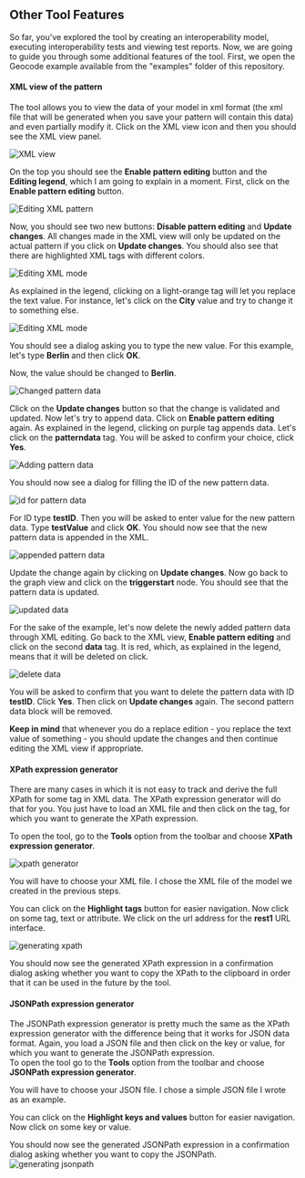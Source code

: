 ## Other Tool Features

So far, you've explored the tool by creating an interoperability model, executing interoperability tests and viewing test reports. Now, we are going to 
guide you through some additional features of the tool. First, we open the Geocode example available from the "examples" folder of this repository. 

#### XML view of the pattern
The tool allows you to view the data of your model in xml format (the xml file that will be generated when you save your pattern will 
contain this data) and even partially modify it. Click on the XML view icon and then you should see the XML view panel. 

![XML view][screenshot-45]  

On the top you should see the **Enable pattern editing** button and the **Editing legend**, which I am going to explain in a moment. First, 
click on the **Enable pattern editing** button. 

![Editing XML pattern][screenshot-46]  

Now, you should see two new buttons: **Disable pattern editing** and **Update changes**. All changes made in the XML view will only be 
updated on the actual pattern if you click on **Update changes**. You should also see that there are highlighted XML tags with different colors.

![Editing XML mode][screenshot-47]  

As explained in the legend, clicking on a light-orange tag will let you replace the text value. For instance, let's click 
on the **City** value and try to change it to something else.  

![Editing XML mode][screenshot-48]  

You should see a dialog asking you to type the new value. For this example, let's type **Berlin** and then click **OK**.  

Now, the value should be changed to **Berlin**. 

![Changed pattern data][screenshot-50]  

Click on the **Update changes** button so that the change is validated and updated. Now let's try to append data. Click 
on **Enable pattern editing** again. As explained in the legend, clicking on purple tag appends data. Let's click on the **patterndata** tag. You will be asked to confirm your choice, click **Yes**.

![Adding pattern data][screenshot-51]  

You should now see a dialog for filling the ID of the new pattern data.  

![id for pattern data][screenshot-52]  

For ID type **testID**. Then you will be asked to enter value for the new pattern data. Type **testValue** and click **OK**. You should 
now see that the new pattern data is appended in the XML.  

![appended pattern data][screenshot-53]  

Update the change again by clicking on **Update changes**. Now go back to the graph view and click on the **triggerstart** node. You should 
see that the pattern data is updated.  

![updated data][screenshot-54]  

For the sake of the example, let's now delete the newly added pattern data through XML editing. Go back to the XML view, **Enable pattern editing** and 
click on the second **data** tag. It is red, which, as explained in the legend, means that it will be deleted on click.

![delete data][screenshot-55]  

You will be asked to confirm that you want to delete the pattern data with ID **testID**. Click **Yes**. Then click on **Update changes** again. The 
second pattern data block will be removed.  
    
**Keep in mind** that whenever you do a replace edition - you replace the text value of something - you should update the changes and then continue 
editing the XML view if appropriate.

#### XPath expression generator

There are many cases in which it is not easy to track and derive the full XPath for some tag in XML data. The XPath expression generator will do that for you. You 
just have to load an XML file and then click on the tag, for which you want to generate the XPath expression. 

To open the tool, go to the **Tools** option from the toolbar and choose **XPath expression generator**.  

![xpath generator][screenshot-57]  

You will have to choose your XML file. I chose the XML file of the model we created in the previous steps.  

You can click on the **Highlight tags** button for easier navigation. Now click on some tag, text or attribute. We click on the url address 
for the **rest1** URL interface.  

![generating xpath][screenshot-59]

You should now see the generated XPath expression in a confirmation dialog asking whether you want to copy the XPath to the clipboard in order that it
can be used in the future by the tool.  

#### JSONPath expression generator

The JSONPath expression generator is pretty much the same as the XPath expression generator with the difference being that it works for 
JSON data format. Again, you load a JSON file and then click on the key or value, for which you want to generate the JSONPath expression.  
To open the tool go to the **Tools** option from the toolbar and choose **JSONPath expression generator**.  

You will have to choose your JSON file. I chose a simple JSON file I wrote as an example.  
 
You can click on the **Highlight keys and values** button for easier navigation. Now click on some key or value.  

You should now see the generated JSONPath expression in a confirmation dialog asking whether you want to copy the JSONPath.  
![generating jsonpath][screenshot-64]  


[undo]: https://iglab.it-innovation.soton.ac.uk/iot/connect-iot/raw/ui-update/src/main/resources/images/undo.gif "undo"
[redo]: https://iglab.it-innovation.soton.ac.uk/iot/connect-iot/raw/ui-update/src/main/resources/images/redo.gif "redo"
[cut]: https://iglab.it-innovation.soton.ac.uk/iot/connect-iot/raw/ui-update/src/main/resources/images/cut.gif "cut"

[screenshot-45]: /src/main/resources/images/screenshot-45.png "XML view"
[screenshot-46]: /src/main/resources/images/screenshot-46.png "XML view"
[screenshot-47]: /src/main/resources/images/screenshot-47.png "XML editing"
[screenshot-48]: /src/main/resources/images/screenshot-48.png "XML editing"
[screenshot-49]: /src/main/resources/images/screenshot-49.png "XML editing"
[screenshot-50]: /src/main/resources/images/screenshot-50.png "edited pattern data"
[screenshot-51]: /src/main/resources/images/screenshot-51.png "adding pattern data"
[screenshot-52]: /src/main/resources/images/screenshot-52.png "id for pattern data"
[screenshot-53]: /src/main/resources/images/screenshot-53.png "appended pattern data"
[screenshot-54]: /src/main/resources/images/screenshot-54.png "updated pattern data"
[screenshot-55]: /src/main/resources/images/screenshot-55.png "delete pattern data"
[screenshot-56]: /src/main/resources/images/screenshot-56.png "deleted pattern data"
[screenshot-57]: /src/main/resources/images/screenshot-57.png "xpath generator"
[screenshot-58]: /src/main/resources/images/screenshot-58.png "xpath generator"
[screenshot-59]: /src/main/resources/images/screenshot-59.png "xpath generator"
[screenshot-60]: /src/main/resources/images/screenshot-60.png "xpath generator"
[screenshot-61]: /src/main/resources/images/screenshot-61.png "jsonpath generator"
[screenshot-62]: /src/main/resources/images/screenshot-62.png "jsonpath generator"
[screenshot-63]: /src/main/resources/images/screenshot-63.png "jsonpath generator"
[screenshot-64]: /src/main/resources/images/screenshot-64.png "jsonpath generator"
[screenshot-65]: /src/main/resources/images/screenshot-65.png "adding client"
[screenshot-66]: /src/main/resources/images/screenshot-66.png "undo addition"
[screenshot-67]: /src/main/resources/images/screenshot-67.png "undo addition"
[screenshot-68]: /src/main/resources/images/screenshot-68.png "redo addition"
[screenshot-69]: /src/main/resources/images/screenshot-69.png "cut"
[screenshot-70]: /src/main/resources/images/screenshot-70.png "cut"